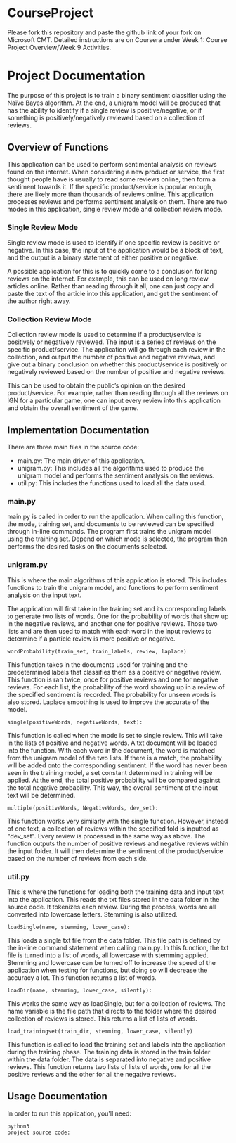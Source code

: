 # CourseProject

Please fork this repository and paste the github link of your fork on Microsoft CMT. Detailed instructions are on Coursera under Week 1: Course Project Overview/Week 9 Activities.

# Project Documentation

The purpose of this project is to train a binary sentiment classifier using the Naïve Bayes algorithm. At the end, a unigram model will be produced that has the ability to identify if a single review is positive/negative, or if something is positively/negatively reviewed based on a collection of reviews.


## Overview of Functions

This application can be used to perform sentimental analysis on reviews found on the internet. When considering a new product or service, the first thought people have is usually to read some reviews online, then form a sentiment towards it. If the specific product/service is popular enough, there are likely more than thousands of reviews online. This application processes reviews and performs sentiment analysis on them. There are two modes in this application, single review mode and collection review mode.

### Single Review Mode

Single review mode is used to identify if one specific review is positive or negative. In this case, the input of the application would be a block of text, and the output is a binary statement of either positive or negative. 

A possible application for this is to quickly come to a conclusion for long reviews on the internet. For example, this can be used on long review articles online. Rather than reading through it all, one can just copy and paste the text of the article into this application, and get the sentiment of the author right away. 

### Collection Review Mode

Collection review mode is used to determine if a product/service is positively or negatively reviewed. The input is a series of reviews on the specific product/service. The application will go through each review in the collection, and output the number of positive and negative reviews, and give out a binary conclusion on whether this product/service is positively or negatively reviewed based on the number of positive and negative reviews. 

This can be used to obtain the public’s opinion on the desired product/service. For example, rather than reading through all the reviews on IGN for a particular game, one can input every review into this application and obtain the overall sentiment of the game. 


## Implementation Documentation

There are three main files in the source code:
- main.py: The main driver of this application.
- unigram.py: This includes all the algorithms used to produce the unigram model and performs the sentiment analysis on the reviews.
- util.py: This includes the functions used to load all the data used.

### main.py

main.py is called in order to run the application. When calling this function, the mode, training set, and documents to be reviewed can be specified through in-line commands. The program first trains the unigram model using the training set. Depend on which mode is selected, the program then performs the desired tasks on the documents selected.

### unigram.py

This is where the main algorithms of this application is stored. This includes functions to train the unigram model, and functions to perform sentiment analysis on the input text.

The application will first take in the training set and its corresponding labels to generate two lists of words. One for the probability of words that show up in the negative reviews, and another one for positive reviews. Those two lists and are then used to match with each word in the input reviews to determine if a particle review is more positive or negative.

```
wordProbability(train_set, train_labels, review, laplace)
```
This function takes in the documents used for training and the predetermined labels that classifies them as a positive or negative review. This function is ran twice, once for positive reviews and one for negative reviews. For each list, the probability of the word showing up in a review of the specified sentiment is recorded. The probability for unseen words is also stored. Laplace smoothing is used to improve the accurate of the model.

```
single(positiveWords, negativeWords, text):
```
This function is called when the mode is set to single review. This will take in the lists of positive and negative words. A txt document will be loaded into the function. With each word in the document, the word is matched from the unigram model of the two lists. If there is a match, the probability will be added onto the corresponding sentiment. If the word has never been seen in the training model, a set constant determined in training will be applied. At the end, the total positive probability will be compared against the total negative probability. This way, the overall sentiment of the input text will be determined.

```
multiple(positiveWords, NegativeWords, dev_set):
```
This function works very similarly with the single function. However, instead of one text, a collection of reviews within the specified fold is inputted as "dev_set". Every review is processed in the same way as above. The function outputs the number of positive reviews and negative reviews within the input folder. It will then determine the sentiment of the product/service based on the number of reviews from each side.

### util.py

This is where the functions for loading both the training data and input text into the application. This reads the txt files stored in the data folder in the source code. It tokenizes each review. During the process, words are all converted into lowercase letters. Stemming is also utilized.

```
loadSingle(name, stemming, lower_case):
```
This loads a single txt file from the data folder. This file path is defined by the in-line command statement when calling main.py. In this function, the txt file is turned into a list of words, all lowercase with stemming applied. Stemming and lowercase can be turned off to increase the speed of the application when testing for functions, but doing so will decrease the accuracy a lot. This function returns a list of words. 

```
loadDir(name, stemming, lower_case, silently):
```
This works the same way as loadSingle, but for a collection of reviews. The name variable is the file path that directs to the folder where the desired collection of reviews is stored. This returns a list of lists of words.

```
load_trainingset(train_dir, stemming, lower_case, silently)
```
This function is called to load the training set and labels into the application during the training phase. The training data is stored in the train folder within the data folder. The data is separated into negative and positive reviews. This function returns two lists of lists of words, one for all the positive reviews and the other for all the negative reviews. 

## Usage Documentation

In order to run this application, you'll need:
```
python3
project source code: 

